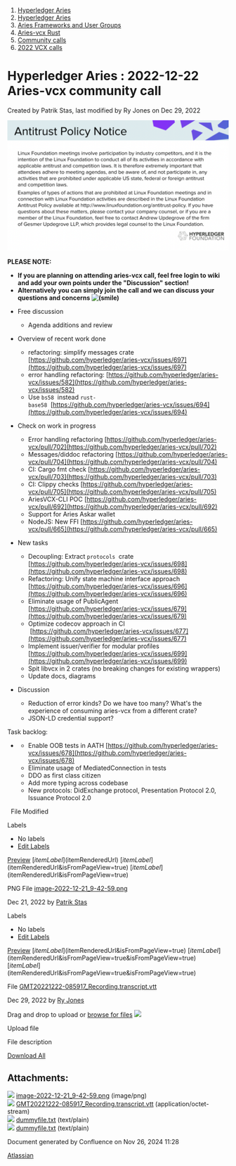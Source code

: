 1. [Hyperledger Aries](index.html)
2. [Hyperledger Aries](Hyperledger-Aries_18481154.html)
3. [Aries Frameworks and User Groups](Aries-Frameworks-and-User-Groups_18481290.html)
4. [Aries-vcx Rust](Aries-vcx-Rust_18499431.html)
5. [Community calls](Community-calls_18499459.html)
6. [2022 VCX calls](2022-VCX-calls_18516878.html)

# Hyperledger Aries : 2022-12-22 Aries-vcx community call

Created by Patrik Stas, last modified by Ry Jones on Dec 29, 2022

![](attachments/18500652/18517205.png?height=250)

**PLEASE NOTE:**

- **If you are planning on attending aries-vcx call, feel free login to wiki and add your own points under the "Discussion" section!**
- **Alternatively you can simply join the call and we can discuss your questions and concerns ![(smile)](images/icons/emoticons/smile.png)**

<!--THE END-->

- Free discussion 
  
  - Agenda additions and review

<!--THE END-->

- Overview of recent work done
  
  - refactoring: simplify messages crate [https://github.com/hyperledger/aries-vcx/issues/697](https://github.com/hyperledger/aries-vcx/issues/697)
  - error handling refactoring: [https://github.com/hyperledger/aries-vcx/issues/582](https://github.com/hyperledger/aries-vcx/issues/582)
  - Use `bs58`  instead `rust-base58`  [https://github.com/hyperledger/aries-vcx/issues/694](https://github.com/hyperledger/aries-vcx/issues/694)
- Check on work in progress
  
  - Error handling refactoring [https://github.com/hyperledger/aries-vcx/pull/702](https://github.com/hyperledger/aries-vcx/pull/702)
  - Messages/diddoc refactoring [https://github.com/hyperledger/aries-vcx/pull/704](https://github.com/hyperledger/aries-vcx/pull/704)
  - CI: Cargo fmt check [https://github.com/hyperledger/aries-vcx/pull/703](https://github.com/hyperledger/aries-vcx/pull/703)
  - CI: Clippy checks [https://github.com/hyperledger/aries-vcx/pull/705](https://github.com/hyperledger/aries-vcx/pull/705)
  - AriesVCX-CLI POC [https://github.com/hyperledger/aries-vcx/pull/692](https://github.com/hyperledger/aries-vcx/pull/692)
  - Support for Aries Askar wallet
  - NodeJS: New FFI [https://github.com/hyperledger/aries-vcx/pull/665](https://github.com/hyperledger/aries-vcx/pull/665)
- New tasks
  
  - Decoupling: Extract `protocols`  crate [https://github.com/hyperledger/aries-vcx/issues/698](https://github.com/hyperledger/aries-vcx/issues/698)
  - Refactoring: Unify state machine interface approach [https://github.com/hyperledger/aries-vcx/issues/696](https://github.com/hyperledger/aries-vcx/issues/696)
  - Eliminate usage of PublicAgent [https://github.com/hyperledger/aries-vcx/issues/679](https://github.com/hyperledger/aries-vcx/issues/679)
  - Optimize codecov approach in CI  [https://github.com/hyperledger/aries-vcx/issues/677](https://github.com/hyperledger/aries-vcx/issues/677)
  - Implement issuer/verifier for modular profiles [https://github.com/hyperledger/aries-vcx/issues/699](https://github.com/hyperledger/aries-vcx/issues/699)
  - Spit libvcx in 2 crates (no breaking changes for existing wrappers)
  - Update docs, diagrams
- Discussion
  
  - Reduction of error kinds? Do we have too many? What's the experience of consuming aries-vcx from a different crate?
  - JSON-LD credential support?

Task backlog: 

- - Enable OOB tests in AATH [https://github.com/hyperledger/aries-vcx/issues/678](https://github.com/hyperledger/aries-vcx/issues/678)
  - Eliminate usage of MediatedConnection in tests
  - DDO as first class citizen
  - Add more typing across codebase
  - New protocols: DidExchange protocol, Presentation Protocol 2.0, Issuance Protocol 2.0

  File Modified

Labels

- No labels
- [Edit Labels](# "Edit Labels")

[Preview]() [$itemLabel]($itemRenderedUrl) [$itemLabel]($itemRenderedUrl&isFromPageView=true) [$itemLabel]($itemRenderedUrl&isFromPageView=true)

PNG File [image-2022-12-21\_9-42-59.png](attachments/18500652/18517205.png "Download")

Dec 21, 2022 by [Patrik Stas](/wiki/people/557058:fb121afb-e6f9-4acf-beb7-91d5f2d988b7)

Labels

- No labels
- [Edit Labels](# "Edit Labels")

[Preview]() [$itemLabel]($itemRenderedUrl&isFromPageView=true) [$itemLabel]($itemRenderedUrl&isFromPageView=true&isFromPageView=true) [$itemLabel]($itemRenderedUrl&isFromPageView=true&isFromPageView=true)

File [GMT20221222-085917\_Recording.transcript.vtt](attachments/18500652/18517228.vtt "Download")

Dec 29, 2022 by [Ry Jones](/wiki/people/557058:078cecfc-fb17-4d9a-8759-b5b74efa6850)

Drag and drop to upload or [browse for files]() ![](images/icons/wait.gif)

Upload file

File description

[Download All](/wiki/download/all_attachments?pageId=18500652 "Download all the latest versions of attachments on this page as single zip file.")

## Attachments:

![](images/icons/bullet_blue.gif) [image-2022-12-21\_9-42-59.png](attachments/18500652/18517205.png) (image/png)  
![](images/icons/bullet_blue.gif) [GMT20221222-085917\_Recording.transcript.vtt](attachments/18500652/18517228.vtt) (application/octet-stream)  
![](images/icons/bullet_blue.gif) [dummyfile.txt](attachments/18500652/18517226.txt) (text/plain)  
![](images/icons/bullet_blue.gif) [dummyfile.txt](attachments/18500652/18517227.txt) (text/plain)

Document generated by Confluence on Nov 26, 2024 11:28

[Atlassian](http://www.atlassian.com/)
